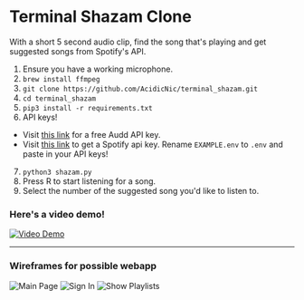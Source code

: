 # Terminal Shazam Clone
With a short 5 second audio clip, find the song that's playing and get suggested songs from Spotify's API.

1. Ensure you have a working microphone.
2. `brew install ffmpeg`
3. `git clone https://github.com/AcidicNic/terminal_shazam.git`
4. `cd terminal_shazam`
5. `pip3 install -r requirements.txt`
6. API keys!
  - Visit [this link](https://t.me/auddbot?start=api "https://t.me/auddbot?start=api") for a free Audd API key.
  - Visit [this link](https://developer.spotify.com/dashboard/) to get a Spotify api key.
  Rename `EXAMPLE.env` to `.env` and paste in your API keys!
7. `python3 shazam.py`
8. Press R to start listening for a song.
9. Select the number of the suggested song you'd like to listen to.

### Here's a video demo!
[![Video Demo](https://i.imgur.com/IcJpZph.png)](https://youtu.be/pP2xTfOoLXk)

---

### Wireframes for possible webapp
![Main Page](https://i.imgur.com/eHKAdaU.png "Main Page")
![Sign In](https://i.imgur.com/MvtPFTL.png "Sign In")
![Show Playlists](https://i.imgur.com/QmDy6Mo.png "Show Playlists")
